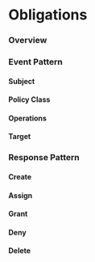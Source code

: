 # Obligations

### Overview

### Event Pattern

#### Subject
#### Policy Class
#### Operations
#### Target

### Response Pattern

#### Create
#### Assign
#### Grant
#### Deny
#### Delete